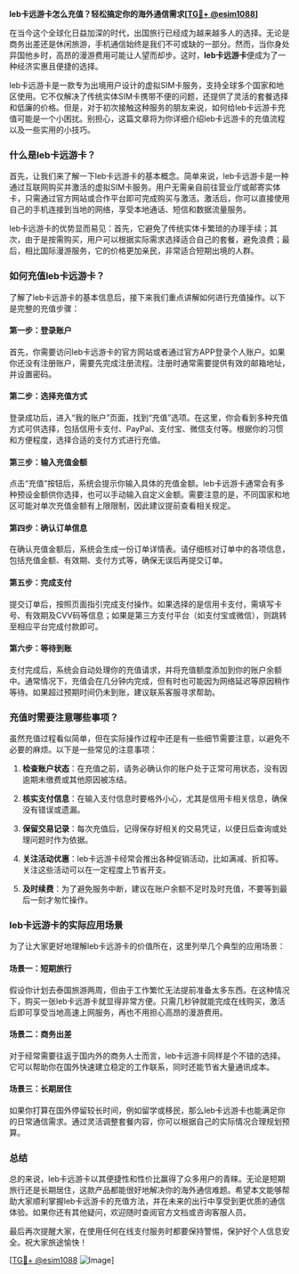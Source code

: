 **leb卡远游卡怎么充值？轻松搞定你的海外通信需求[[TG💪+ @esim1088](https://t.me/s/esim1088)]**

在当今这个全球化日益加深的时代，出国旅行已经成为越来越多人的选择。无论是商务出差还是休闲旅游，手机通信始终是我们不可或缺的一部分。然而，当你身处异国他乡时，高昂的漫游费用可能让人望而却步。这时，**leb卡远游卡**便成为了一种经济实惠且便捷的选择。

leb卡远游卡是一款专为出境用户设计的虚拟SIM卡服务，支持全球多个国家和地区使用。它不仅解决了传统实体SIM卡携带不便的问题，还提供了灵活的套餐选择和低廉的价格。但是，对于初次接触这种服务的朋友来说，如何给leb卡远游卡充值可能是一个小困扰。别担心，这篇文章将为你详细介绍leb卡远游卡的充值流程以及一些实用的小技巧。

### 什么是leb卡远游卡？

首先，让我们来了解一下leb卡远游卡的基本概念。简单来说，leb卡远游卡是一种通过互联网购买并激活的虚拟SIM卡服务。用户无需亲自前往营业厅或邮寄实体卡，只需通过官方网站或合作平台即可完成购买与激活。激活后，你可以直接使用自己的手机连接到当地的网络，享受本地通话、短信和数据流量服务。

leb卡远游卡的优势显而易见：首先，它避免了传统实体卡繁琐的办理手续；其次，由于是按需购买，用户可以根据实际需求选择适合自己的套餐，避免浪费；最后，相比国际漫游服务，它的价格更加亲民，非常适合短期出境的人群。

### 如何充值leb卡远游卡？

了解了leb卡远游卡的基本信息后，接下来我们重点讲解如何进行充值操作。以下是完整的充值步骤：

#### 第一步：登录账户

首先，你需要访问leb卡远游卡的官方网站或者通过官方APP登录个人账户。如果你还没有注册账户，需要先完成注册流程。注册时通常需要提供有效的邮箱地址，并设置密码。

#### 第二步：选择充值方式

登录成功后，进入“我的账户”页面，找到“充值”选项。在这里，你会看到多种充值方式可供选择，包括信用卡支付、PayPal、支付宝、微信支付等。根据你的习惯和方便程度，选择合适的支付方式进行充值。

#### 第三步：输入充值金额

点击“充值”按钮后，系统会提示你输入具体的充值金额。leb卡远游卡通常会有多种预设金额供你选择，也可以手动输入自定义金额。需要注意的是，不同国家和地区可能对单次充值金额有上限限制，因此建议提前查看相关规定。

#### 第四步：确认订单信息

在确认充值金额后，系统会生成一份订单详情表。请仔细核对订单中的各项信息，包括充值金额、有效期、支付方式等，确保无误后再提交订单。

#### 第五步：完成支付

提交订单后，按照页面指引完成支付操作。如果选择的是信用卡支付，需填写卡号、有效期及CVV码等信息；如果是第三方支付平台（如支付宝或微信），则跳转至相应平台完成付款即可。

#### 第六步：等待到账

支付完成后，系统会自动处理你的充值请求，并将充值额度添加到你的账户余额中。通常情况下，充值会在几分钟内完成，但有时也可能因为网络延迟等原因稍作等待。如果超过预期时间仍未到账，建议联系客服寻求帮助。

### 充值时需要注意哪些事项？

虽然充值过程看似简单，但在实际操作过程中还是有一些细节需要注意，以避免不必要的麻烦。以下是一些常见的注意事项：

1. **检查账户状态**：在充值之前，请务必确认你的账户处于正常可用状态，没有因逾期未缴费或其他原因被冻结。
   
2. **核实支付信息**：在输入支付信息时要格外小心，尤其是信用卡相关信息，确保没有错误或遗漏。

3. **保留交易记录**：每次充值后，记得保存好相关的交易凭证，以便日后查询或处理问题时作为依据。

4. **关注活动优惠**：leb卡远游卡经常会推出各种促销活动，比如满减、折扣等。关注这些活动可以在一定程度上节省开支。

5. **及时续费**：为了避免服务中断，建议在账户余额不足时及时充值，不要等到最后一刻才匆忙操作。

### leb卡远游卡的实际应用场景

为了让大家更好地理解leb卡远游卡的价值所在，这里列举几个典型的应用场景：

#### 场景一：短期旅行

假设你计划去泰国旅游两周，但由于工作繁忙无法提前准备太多东西。在这种情况下，购买一张leb卡远游卡就显得非常方便。只需几秒钟就能完成在线购买，激活后即可享受当地高速上网服务，再也不用担心高昂的漫游费用。

#### 场景二：商务出差

对于经常需要往返于国内外的商务人士而言，leb卡远游卡同样是个不错的选择。它可以帮助你在国外快速建立稳定的工作联系，同时还能节省大量通讯成本。

#### 场景三：长期居住

如果你打算在国外停留较长时间，例如留学或移民，那么leb卡远游卡也能满足你的日常通信需求。通过灵活调整套餐内容，你可以根据自己的实际情况合理规划预算。

### 总结

总的来说，leb卡远游卡以其便捷性和性价比赢得了众多用户的青睐。无论是短期旅行还是长期居住，这款产品都能很好地解决你的海外通信难题。希望本文能够帮助大家顺利掌握leb卡远游卡的充值方法，并在未来的出行中享受到更优质的通信体验。如果你还有其他疑问，欢迎随时查阅官方文档或咨询客服人员。

最后再次提醒大家，在使用任何在线支付服务时都要保持警惕，保护好个人信息安全。祝大家旅途愉快！

[[TG💪+ @esim1088](https://t.me/s/esim1088) ![Image](https://i.postimg.cc/4NQfJmqS/Snipaste-2025-05-13-00-14-12.png)]